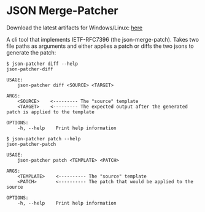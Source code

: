 # JSON Merge-Patcher

Download the latest artifacts for Windows/Linux: [here](https://nightly.link/vasilvas99/json-patcher/workflows/rust/master/json-patcher.zip)

A cli tool that implements IETF-RFC7396 (the json-merge-patch). Takes two file paths as arguments and
either applies a patch or diffs the two jsons to generate the patch:

```shell
$ json-patcher diff --help
json-patcher-diff 

USAGE:
    json-patcher diff <SOURCE> <TARGET>

ARGS:
    <SOURCE>    <--------- The "source" template
    <TARGET>    <--------- The expected output after the generated patch is applied to the template

OPTIONS:
    -h, --help    Print help information
```


```shell
$ json-patcher patch --help
json-patcher-patch 

USAGE:
    json-patcher patch <TEMPLATE> <PATCH>

ARGS:
    <TEMPLATE>    <---------- The "source" template
    <PATCH>       <---------- The patch that would be applied to the source

OPTIONS:
    -h, --help    Print help information
```